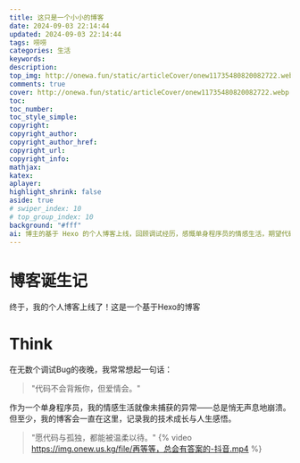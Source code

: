 ```yaml
---
title: 这只是一个小小的博客
date: 2024-09-03 22:14:44
updated: 2024-09-03 22:14:44
tags: 唠唠
categories: 生活
keywords: 
description:
top_img: http://onewa.fun/static/articleCover/onew11735480820082722.webp
comments: true
cover: http://onewa.fun/static/articleCover/onew11735480820082722.webp
toc:
toc_number:
toc_style_simple:
copyright:
copyright_author:
copyright_author_href:
copyright_url:
copyright_info:
mathjax:
katex:
aplayer:
highlight_shrink: false
aside: true
# swiper_index: 10
# top_group_index: 10
background: "#fff"
ai: 博主的基于 Hexo 的个人博客上线，回顾调试经历，感慨单身程序员的情感生活，期望代码与孤独都能得到温柔对待 。
---
```


# 博客诞生记
终于，我的个人博客上线了！这是一个基于Hexo的博客
# Think
在无数个调试Bug的夜晚，我常常想起一句话：

> "代码不会背叛你，但爱情会。"

作为一个单身程序员，我的情感生活就像未捕获的异常——总是悄无声息地崩溃。但至少，我的博客会一直在这里，记录我的技术成长与人生感悟。

> "愿代码与孤独，都能被温柔以待。"
{% video https://img.onew.us.kg/file/再等等，总会有答案的-抖音.mp4 %}